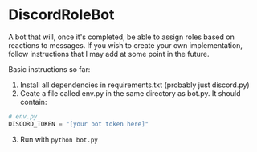 # DiscordRoleBot

A bot that will, once it's completed, be able to assign roles based on reactions to messages. If you wish to create your own implementation, follow instructions that I may add at some point in the future.

Basic instructions so far:
1. Install all dependencies in requirements.txt (probably just discord.py)
2. Ceate a file called env.py in the same directory as bot.py. It should contain:
```python
# env.py
DISCORD_TOKEN = "[your bot token here]"
```
3. Run with `python bot.py`
